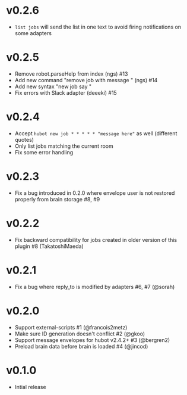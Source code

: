 v0.2.6
======
* `list jobs` will send the list in one text to avoid firing notifications on some adapters

v0.2.5
======
* Remove robot.parseHelp from index (ngs) #13
* Add new command "remove job with message <message>" (ngs) #14
* Add new syntax "new job <crontab> say <message>"
* Fix errors with Slack adapter (deeeki) #15

v0.2.4
======
* Accept `hubot new job * * * * * "message here"` as well (different quotes)
* Only list jobs matching the current room
* Fix some error handling

v0.2.3
======
* Fix a bug introduced in 0.2.0 where envelope user is not restored properly from brain storage #8, #9

v0.2.2
======
* Fix backward compatibility for jobs created in older version of this plugin #8 (TakatoshiMaeda)

v0.2.1
======
* Fix a bug where reply_to is modified by adapters #6, #7 (@sorah)

v0.2.0
======
* Support external-scripts #1 (@francois2metz)
* Make sure ID generation doesn't conflict #2 (@gkoo)
* Support message envelopes for hubot v2.4.2+ #3 (@bergren2)
* Preload brain data before brain is loaded #4 (@jincod)

v0.1.0
======
* Intial release
